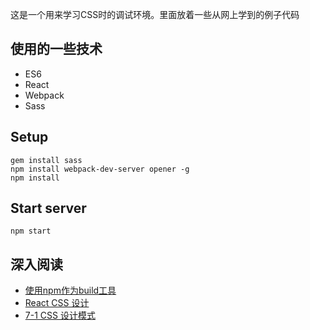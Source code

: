 这是一个用来学习CSS时的调试环境。里面放着一些从网上学到的例子代码

## 使用的一些技术

* ES6
* React
* Webpack
* Sass

## Setup

    gem install sass
    npm install webpack-dev-server opener -g
    npm install

## Start server

    npm start

## 深入阅读

* [使用npm作为build工具][ref1]
* [React CSS 设计][ref2]
* [7-1 CSS 设计模式][ref3]

[ref1]: http://blog.keithcirkel.co.uk/how-to-use-npm-as-a-build-tool/
[ref2]: http://hugogiraudel.com/2015/06/18/styling-react-components-in-sass/
[ref3]: http://sass-guidelin.es/#architecture "7-1 CSS 设计模式"

